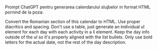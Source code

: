 Prompt ChatGPT pentru generarea calendarului slujbelor in format HTML pornind de la poza:

Convert the Romanian section of this calendar to HTML. Use proper diacritics and spacing. Don't use a table, just generate an individual ul element for each day with each activity in a li element. Keep the day info outside of the ul so it's properly aligned with the list bullets. Only use bold letters for the actual date, not the rest of the day description.
